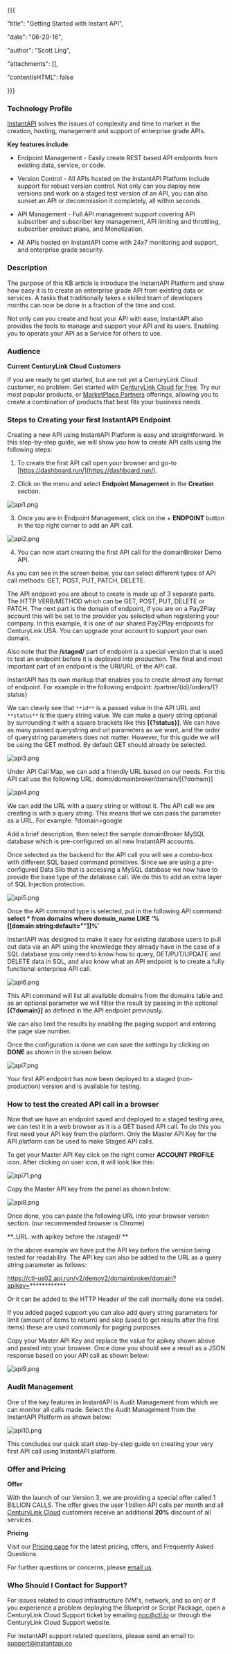 {{{

"title": "Getting Started with Instant API",

"date": "06-20-16",

"author": "Scott Ling",

"attachments": [],

"contentIsHTML": false

}}}

### Technology Profile

[InstantAPI](http://www.instantapi.co/) solves the issues of complexity and time to market in the creation, hosting, management and support of enterprise grade APIs.

**Key features include**:

* Endpoint Management - Easily create REST based API endpoints from existing data, service, or code.  

* Version Control - All APIs hosted on the InstantAPI Platform include support for robust version control. Not only can you deploy new versions and work on a staged test version of an API, you can also sunset an API or decommission it completely, all within seconds.

* API Management - Full API management support covering API subscriber and subscriber key management, API limiting and throttling, subscriber product plans, and Monetization.

* All APIs hosted on InstantAPI come with 24x7 monitoring and support, and enterprise grade security.


### Description

The purpose of this KB article is introduce the InstantAPI Platform and show how easy it is to create an enterprise grade API from existing data or services. A tasks that traditionally takes a skilled team of developers months can now be done in a fraction of the time and cost.

Not only can you create and host your API with ease, InstantAPI also provides the tools to manage and support your API and its users. Enabling you to operate your API as a Service for others to use.

### Audience

**Current CenturyLink Cloud Customers**

If you are ready to get started, but are not yet a CenturyLink Cloud customer, no problem. Get started with [CenturyLink Cloud for free](//www.ctl.io/free-trial/). Try our most popular products, or [MarketPlace Partners](//www.ctl.io/marketplace/program/) offerings, allowing you to create a combination of products that best fits your business needs.

### Steps to Creating your first InstantAPI Endpoint

Creating a new API using InstantAPI Platform is easy and straightforward.  In this step-by-step guide, we will show you how to create API calls using the following steps:

1. To create the first API call open your browser and go-to [https://dashboard.run/](https://dashboard.run/).

2. Click on the menu and select **Endpoint Management** in the **Creation** section.

![api1.png](../../images/api1.png)

3. Once you are in Endpoint Management, click on the + **ENDPOINT** button in the top right corner to add an API call.

![api2.png](../../images/api2.png)

4. You can now start creating the first API call for the domainBroker Demo API.

As you can see in the screen below, you can select different types of API call methods: GET, POST, PUT, PATCH, DELETE.

The API endpoint you are about to create is made up of 3 separate parts. The HTTP VERB/METHOD which can be GET, POST, PUT, DELETE or PATCH. The next part is the domain of endpoint, if you are on a Pay2Play account this will be set to the provider you selected when registering your company. In this example, it is one of our shared Pay2Play endpoints for CenturyLink USA. You can upgrade your account to support your own domain.

Also note that the **/staged/** part of endpoint is a special version that is used to test an endpoint before it is deployed into production. The final and most important part of an endpoint is the URI/URL of the API call.

InstantAPI has its own markup that enables you to create almost any format of endpoint.
For example in the following endpoint: /partner/{id}/orders/{?status}

We can clearly see that `**id**` is a passed value in the API URL and `**status**` is the query string value. We can make a query string optional by surrounding it with a square brackets like this **[{?status}]**. We can have as many passed querystring and url parameters as we want, and the order of querystring parameters does not matter.
However, for this guide we will be using the GET method. By default GET should already be selected.

![api3.png](../../images/api3.png)

Under API Call Map, we can add a friendly URL based on our needs. For this API call use the following URL: demo/domainbroker/domain/[{?domain}]

![api4.png](../../images/api4.png)

We can add the URL with a query string or without it. The API call we are creating is with a query string. This means that we can pass the parameter as a URL. For example: ?domain=google

Add a brief description, then select the sample domainBroker MySQL database which is pre-configured on all new InstantAPI accounts.

Once selected as the backend for the API call you will see a combo-box with different SQL based command primitives. Since we are using a pre-configured Data Silo that is accessing a MySQL database we now have to provide the base type of the database call. We do this to add an extra layer of SQL Injection protection.

![api5.png](../../images/api5.png)

Once the API command type is selected, put in the following API command: **select * from domains where domain_name LIKE ‘%[[domain:string:default=””]]%’**

InstantAPI was designed to make it easy for existing database users to pull out data via an API using the knowledge they already have in the case of a SQL database you only need to know how to query, GET/PUT/UPDATE and DELETE data in SQL, and also know what an API endpoint is to create a fully functional enterprise API call.

![api6.png](../../images/api6.png)

This API command will list all available domains from the domains table and as an optional parameter we will filter the result by passing in the optional **[{?domain}]** as defined in the API endpoint previously.

We can also limit the results by enabling the paging support and entering the page size number.

Once the configuration is done we can save the settings by clicking on **DONE** as shown in the screen below.

![api7.png](../../images/api7.png)

Your first API endpoint has now been deployed to a staged (non-production) version and is available for testing.

### How to test the created API call in a browser

Now that we have an endpoint saved and deployed to a staged testing area, we can test it in a web browser as it is a GET based API call. To do this you first need your API key from the platform. Only the Master API Key for the API platform can be used to make Staged API calls.

To get your Master API Key click on the right corner **ACCOUNT PROFILE** icon. After clicking on user icon, it will look like this:

![api71.png](../../images/api71.png)

Copy the Master API key from the panel as shown below:

![api8.png](../../images/api71.png)

Once done, you can paste the following URL into your browser version section. (our recommended browser is Chrome)

**..URL..with apikey before the /staged/ **

In the above example we have put the API key before the version being tested for readability. The API key can also be added to the URL as a query string parameter as follows:

https://ctl-us02.api.run/v2/demov2/domainbroker/domain?apikey=************

Or it can be added to the HTTP Header of the call (normally done via code).

If you added paged support you can also add query string parameters for limit (amount of items to return) and skip (used to get results after the first <skip value> items) these are used commonly for paging purposes.

Copy your Master API Key and replace the value for apikey shown above and pasted into your browser. Once done you should see a result as a JSON response based on your API call as shown below:

![api9.png](../../images/api9.png)

### Audit Management

One of the key features in InstantAPI is Audit Management from which we can monitor all calls made. Select the Audit Management from the InstantAPI Platform as shown below:

![api10.png](../../images/api10.png)

This concludes our quick start step-by-step guide on creating your very first API call using InstantAPI platform.


### Offer and Pricing

**Offer**

With the launch of our Version 3, we are providing a special offer called 1 BILLION CALLS. The offer gives the user 1 billion API calls per month and all [CenturyLink Cloud](//www.ctl.io/cloud-platform/) customers receive an additional **20%** discount of all services.

**Pricing**

Visit our [Pricing page](http://www.instantapi.co/pricing) for the latest pricing, offers, and Frequently Asked Questions.

For further questions or concerns, please [email us](mailto:sales@instantapi.co).

### Who Should I Contact for Support?

For issues related to cloud infrastructure (VM's, network, and so on) or if you experience a problem deploying the Blueprint or Script Package, open a CenturyLink Cloud Support ticket by emailing [noc@ctl.io](mailto:noc@ctl.io) or through the CenturyLink Cloud Support website.

For InstantAPI support related questions, please send an email to:
[support@instantapi.co](mailto:support@instantapi.co)
